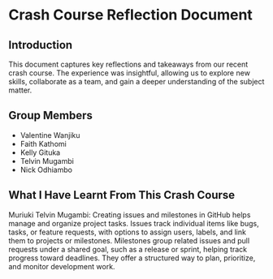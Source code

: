 # Crash Course Reflection Document

## Introduction

This document captures key reflections and takeaways from our recent crash course. The experience was insightful, allowing us to explore new skills, collaborate as a team, and gain a deeper understanding of the subject matter.

## Group Members

- Valentine Wanjiku  
- Faith Kathomi  
- Kelly Gituka  
- Telvin Mugambi  
- Nick Odhiambo

## What I Have Learnt From This Crash Course
 Muriuki Telvin Mugambi:
 Creating issues and milestones in GitHub helps manage and organize project tasks. Issues track individual items like bugs, tasks, or feature requests, with options to assign users, labels, and link them to projects or milestones. Milestones group related issues and pull requests under a shared goal, such as a release or sprint, helping track progress toward deadlines. They offer a structured way to plan, prioritize, and monitor development work.

